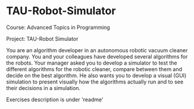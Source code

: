 # TAU-Robot-Simulator
Course: Advanced Topics in Programming

Project: TAU-Robot Simulator

You are an algorithm developer in an autonomous robotic vacuum cleaner company. You and your colleagues have developed several algorithms for the robots. Your manager asked you to develop a simulator to test the different algorithms for the robotic cleaner, compare between them and decide on the best algorithm. He also wants you to develop a visual (GUI) simulation to present visually how the algorithms actually run and to see their decisions in a simulation.

Exercises description is under 'readme'
